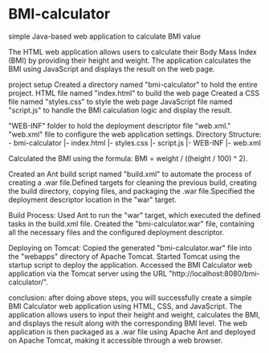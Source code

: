 # BMI-calculator
simple Java-based web application to calculate BMI value

The HTML web application allows users to calculate their Body Mass Index (BMI) by providing their height and weight. The application calculates the BMI using JavaScript and displays the result on the web page.


project setup 
Created a directory named "bmi-calculator" to hold the entire project.
HTML file named "index.html" to build the web page
Created a CSS file named "styles.css" to style the web page
JavaScript file named "script.js" to handle the BMI calculation logic and display the result.

"WEB-INF" folder to hold the deployment descriptor file "web.xml."
"web.xml" file to configure the web application settings.
Directory Structure:
                  - bmi-calculator
                    |- index.html
                    |- styles.css
                    |- script.js
                    |- WEB-INF
                       |- web.xml


Calculated the BMI using the formula: BMI = weight / ((height / 100) ^ 2).

Created an Ant build script named "build.xml" to automate the process of creating a .war file.Defined targets for cleaning the previous build, creating the build directory, copying files, and packaging the .war file.Specified the deployment descriptor location in the "war" target.

Build Process:
Used Ant to run the "war" target, which executed the defined tasks in the build.xml file.
Created the "bmi-calculator.war" file, containing all the necessary files and the configured deployment descriptor.

Deploying on Tomcat:
Copied the generated "bmi-calculator.war" file into the "webapps" directory of Apache Tomcat.
Started Tomcat using the startup script to deploy the application.
Accessed the BMI Calculator web application via the Tomcat server using the URL "http://localhost:8080/bmi-calculator/".

conclusion:
after doing above steps, you will successfully create a simple BMI Calculator web application using HTML, CSS, and JavaScript. The application allows users to input their height and weight, calculates the BMI, and displays the result along with the corresponding BMI level. The web application is then packaged as a .war file using Apache Ant and deployed on Apache Tomcat, making it accessible through a web browser.

